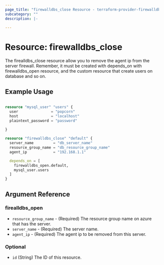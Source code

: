 ```yaml
---
page_title: "firewalldbs_close Resource - terraform-provider-firewalldbs"
subcategory: ""
description: |-
  
---
```


# Resource: firewalldbs_close 

The firealldbs_close resource allow you to remove the agent ip from the server firewall.
Remember, it must be created with depends_on with firewalldbs_open resource, and the custom resource that create users 
on database and so on.

## Example Usage

```terraform

resource "mysql_user" "users" {
  user               = "popcorn"
  host               = "localhost"
  plaintext_password = "password"
  
}

resource "firewalldbs_close" "default" {
  server_name         = "db_server_name"
  resource_group_name = "db_resource_group_name"
  agent_ip            = "192.168.1.1"

  depends_on = [
    firewalldbs_open.default,
    mysql_user.users
  ]
}
```


<!-- schema generated by tfplugindocs -->
## Argument Reference


### firealldbs_open

- `resource_group_name` - (Required) The resource group name on azure that has the server.
- `server_name` - (Required) The server name.
- `agent_ip` - (Required) The agent ip to be removed from this server.


### Optional

- `id` (String) The ID of this resource.

